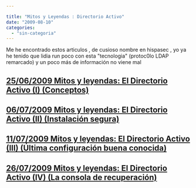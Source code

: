```yaml
---

title: "Mitos y Leyendas : Directorio Activo"
date: "2009-08-10"
categories: 
  - "sin-categoria"
---
```


Me he encontrado estos articulos , de cusioso nombre en hispasec , yo ya he tenido que lidia run poco con esta "tecnologia" (protoc0lo LDAP remarcado) y un poco más de información no viene mal

## [25/06/2009 Mitos y leyendas: El Directorio Activo (I) (Conceptos)](https://www.hispasec.com/unaaldia/3897)

## [06/07/2009 Mitos y leyendas: El Directorio Activo (II) (Instalación segura)](https://www.hispasec.com/unaaldia/3908)

## [11/07/2009 Mitos y leyendas: El Directorio Activo (III) (Última configuración buena conocida)](https://www.hispasec.com/unaaldia/3914)

## [26/07/2009 Mitos y leyendas: El Directorio Activo (IV) (La consola de recuperación)](https://www.hispasec.com/unaaldia/3928)
